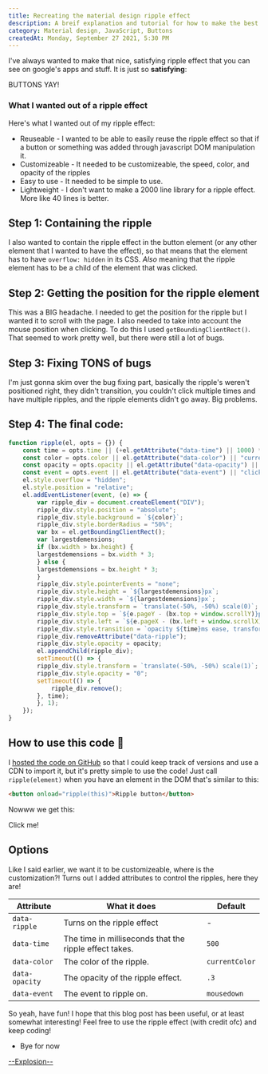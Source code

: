 ```yaml
---
title: Recreating the material design ripple effect
description: A breif explanation and tutorial for how to make the best buttons you've ever seen!
category: Material design, JavaScript, Buttons
createdAt: Monday, September 27 2021, 5:30 PM
---
```


I've always wanted to make that nice, satisfying ripple effect that you can see on google's apps and stuff. It is just so **satisfying**:

<RippleButton class="w-full">BUTTONS YAY!</RippleButton>

### What I wanted out of a ripple effect
Here's what I wanted out of my ripple effect:

- Reuseable - I wanted to be able to easily reuse the ripple effect so that if a button or something was added through javascript DOM manipulation it. 
- Customizeable - It needed to be customizeable, the speed, color, and opacity of the ripples
- Easy to use - It needed to be simple to use.
- Lightweight - I don't want to make a 2000 line library for a ripple effect. More like 40 lines is better.  

## Step 1: Containing the ripple
I also wanted to contain the ripple effect in the button element (or any other element that I wanted to have the effect), so that means that the element has to have `overflow: hidden` in its CSS. _Also_ meaning that the ripple element has to be a child of the element that was clicked.

## Step 2: Getting the position for the ripple element
This was a BIG headache. I needed to get the position for the ripple but I wanted it to scroll with the page. I also needed to take into account the mouse position when clicking. To do this I used `getBoundingClientRect()`. That seemed to work pretty well, but there were still a lot of bugs.

## Step 3: Fixing TONS of bugs
I'm just gonna skim over the bug fixing part, basically the ripple's weren't positioned right, they didn't transition, you couldn't click multiple times and have multiple ripples, and the ripple elements didn't go away. Big problems. 

## Step 4: The final code:
```js
function ripple(el, opts = {}) {
    const time = opts.time || (+el.getAttribute("data-time") || 1000) * 3;
    const color = opts.color || el.getAttribute("data-color") || "currentColor";
    const opacity = opts.opacity || el.getAttribute("data-opacity") || ".3";
    const event = opts.event || el.getAttribute("data-event") || "click";
    el.style.overflow = "hidden";
    el.style.position = "relative";
    el.addEventListener(event, (e) => {
        var ripple_div = document.createElement("DIV");
        ripple_div.style.position = "absolute";
        ripple_div.style.background = `${color}`;
        ripple_div.style.borderRadius = "50%";
        var bx = el.getBoundingClientRect();
        var largestdemensions;
        if (bx.width > bx.height) {
        largestdemensions = bx.width * 3;
        } else {
        largestdemensions = bx.height * 3;
        }
        ripple_div.style.pointerEvents = "none";
        ripple_div.style.height = `${largestdemensions}px`;
        ripple_div.style.width = `${largestdemensions}px`;
        ripple_div.style.transform = `translate(-50%, -50%) scale(0)`;
        ripple_div.style.top = `${e.pageY - (bx.top + window.scrollY)}px`;
        ripple_div.style.left = `${e.pageX - (bx.left + window.scrollX)}px`;
        ripple_div.style.transition = `opacity ${time}ms ease, transform ${time}ms ease`;
        ripple_div.removeAttribute("data-ripple");
        ripple_div.style.opacity = opacity;
        el.appendChild(ripple_div);
        setTimeout(() => {
        ripple_div.style.transform = `translate(-50%, -50%) scale(1)`;
        ripple_div.style.opacity = "0";
        setTimeout(() => {
            ripple_div.remove();
        }, time);
        }, 1);
    });
}
```

## How to use this code 🤦

I [hosted the code on GitHub](https://github.com/explosion-scratch/ripple) so that I could keep track of versions and use a CDN to import it, but it's pretty simple to use the code! Just call `ripple(element)` when you have an element in the DOM that's similar to this:
```html
<button onload="ripple(this)">Ripple button</button>
```
Nowww we get this:

<RippleButton class="w-full">Click me!</RippleButton>


## Options
Like I said earlier, we want it to be customizeable, where is the customization?! Turns out I added attributes to control the ripples, here they are!

| Attribute      | What it does                                           | Default        |
|----------------|--------------------------------------------------------|----------------|
| `data-ripple`  | Turns on the ripple effect                             | -              |
| `data-time`    | The time in milliseconds that the ripple effect takes. | `500`          |
| `data-color`   | The color of the ripple.                               | `currentColor` |
| `data-opacity` | The opacity of the ripple effect.                      | `.3`           |
| `data-event`   | The event to ripple on.                                | `mousedown`    |

So yeah, have fun! I hope that this blog post has been useful, or at least somewhat interesting! Feel free to use the ripple effect (with credit ofc) and keep coding!

- Bye for now

[--Explosion--](https://notes.explosionscratc.repl.co/Explosion-Scratch)
